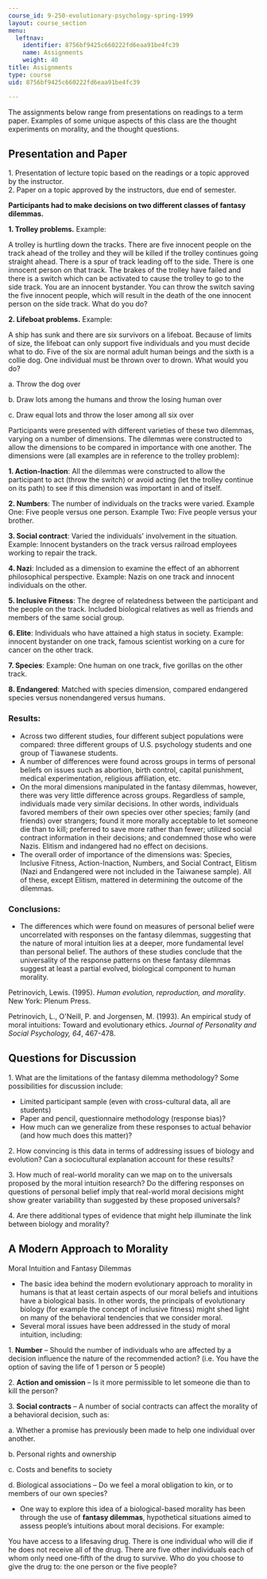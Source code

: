 ```yaml
---
course_id: 9-250-evolutionary-psychology-spring-1999
layout: course_section
menu:
  leftnav:
    identifier: 8756bf9425c660222fd6eaa91be4fc39
    name: Assignments
    weight: 40
title: Assignments
type: course
uid: 8756bf9425c660222fd6eaa91be4fc39

---
```


The assignments below range from presentations on readings to a term paper. Examples of some unique aspects of this class are the thought experiments on morality, and the thought questions.

Presentation and Paper
----------------------

1\. Presentation of lecture topic based on the readings or a topic approved by the instructor.  
2\. Paper on a topic approved by the instructors, due end of semester.

**Participants had to make decisions on two different classes of fantasy dilemmas.**

**1\. Trolley problems.** Example:

A trolley is hurtling down the tracks. There are five innocent people on the track ahead of the trolley and they will be killed if the trolley continues going straight ahead. There is a spur of track leading off to the side. There is one innocent person on that track. The brakes of the trolley have failed and there is a switch which can be activated to cause the trolley to go to the side track. You are an innocent bystander. You can throw the switch saving the five innocent people, which will result in the death of the one innocent person on the side track. What do you do?

**2\. Lifeboat problems.** Example:

A ship has sunk and there are six survivors on a lifeboat. Because of limits of size, the lifeboat can only support five individuals and you must decide what to do. Five of the six are normal adult human beings and the sixth is a collie dog. One individual must be thrown over to drown. What would you do?

a. Throw the dog over

b. Draw lots among the humans and throw the losing human over

c. Draw equal lots and throw the loser among all six over

Participants were presented with different varieties of these two dilemmas, varying on a number of dimensions. The dilemmas were constructed to allow the dimensions to be compared in importance with one another. The dimensions were (all examples are in reference to the trolley problem):

**1\. Action-Inaction**: All the dilemmas were constructed to allow the participant to act (throw the switch) or avoid acting (let the trolley continue on its path) to see if this dimension was important in and of itself.

**2\. Numbers**: The number of individuals on the tracks were varied. Example One: Five people versus one person. Example Two: Five people versus your brother.

**3\. Social contract**: Varied the individuals' involvement in the situation. Example: Innocent bystanders on the track versus railroad employees working to repair the track.

**4\. Nazi**: Included as a dimension to examine the effect of an abhorrent philosophical perspective. Example: Nazis on one track and innocent individuals on the other.

**5\. Inclusive Fitness**: The degree of relatedness between the participant and the people on the track. Included biological relatives as well as friends and members of the same social group.

**6\. Elite**: Individuals who have attained a high status in society. Example: innocent bystander on one track, famous scientist working on a cure for cancer on the other track.

**7\. Species**: Example: One human on one track, five gorillas on the other track.

**8\. Endangered**: Matched with species dimension, compared endangered species versus nonendangered versus humans.

### Results:

*   Across two different studies, four different subject populations were compared: three different groups of U.S. psychology students and one group of Tiawanese students.
*   A number of differences were found across groups in terms of personal beliefs on issues such as abortion, birth control, capital punishment, medical experimentation, religious affiliation, etc.
*   On the moral dimensions manipulated in the fantasy dilemmas, however, there was very little difference across groups. Regardless of sample, individuals made very similar decisions. In other words, individuals favored members of their own species over other species; family (and friends) over strangers; found it more morally acceptable to let someone die than to kill; preferred to save more rather than fewer; utilized social contract information in their decisions; and condemned those who were Nazis. Elitism and indangered had no effect on decisions.
*   The overall order of importance of the dimensions was: Species, Inclusive Fitness, Action-Inaction, Numbers, and Social Contract, Elitism (Nazi and Endangered were not included in the Taiwanese sample). All of these, except Elitism, mattered in determining the outcome of the dilemmas.

### Conclusions:

*   The differences which were found on measures of personal belief were uncorrelated with responses on the fantasy dilemmas, suggesting that the nature of moral intuition lies at a deeper, more fundamental level than personal belief. The authors of these studies conclude that the universality of the response patterns on these fantasy dilemmas suggest at least a partial evolved, biological component to human morality.

Petrinovich, Lewis. (1995). _Human evolution, reproduction, and morality_. New York: Plenum Press.

Petrinovich, L., O'Neill, P. and Jorgensen, M. (1993). An empirical study of moral intuitions: Toward and evolutionary ethics. _Journal of Personality and Social_ _Psychology, 64_, 467-478.

Questions for Discussion
------------------------

1\. What are the limitations of the fantasy dilemma methodology? Some possibilities for discussion include:

*   Limited participant sample (even with cross-cultural data, all are students)
*   Paper and pencil, questionnaire methodology (response bias)?
*   How much can we generalize from these responses to actual behavior (and how much does this matter)?

2\. How convincing is this data in terms of addressing issues of biology and evolution? Can a sociocultural explanation account for these results?

3\. How much of real-world morality can we map on to the universals proposed by the moral intuition research? Do the differing responses on questions of personal belief imply that real-world moral decisions might show greater variability than suggested by these proposed universals?

4\. Are there additional types of evidence that might help illuminate the link between biology and morality?

A Modern Approach to Morality
-----------------------------

Moral Intuition and Fantasy Dilemmas

*   The basic idea behind the modern evolutionary approach to morality in humans is that at least certain aspects of our moral beliefs and intuitions have a biological basis. In other words, the principals of evolutionary biology (for example the concept of inclusive fitness) might shed light on many of the behavioral tendencies that we consider moral.
*   Several moral issues have been addressed in the study of moral intuition, including:

1\. **Number** – Should the number of individuals who are affected by a decision influence the nature of the recommended action? (i.e. You have the option of saving the life of 1 person or 5 people)

2\. **Action and omission** – Is it more permissible to let someone die than to kill the person?

3\. **Social contracts** – A number of social contracts can affect the morality of a behavioral decision, such as:

a. Whether a promise has previously been made to help one individual over another.

b. Personal rights and ownership

c. Costs and benefits to society

d. Biological associations – Do we feel a moral obligation to kin, or to members of our own species?

*   One way to explore this idea of a biological-based morality has been through the use of **fantasy dilemmas**, hypothetical situations aimed to assess people’s intuitions about moral decisions. For example:

You have access to a lifesaving drug. There is one individual who will die if he does not receive all of the drug. There are five other individuals each of whom only need one-fifth of the drug to survive. Who do you choose to give the drug to: the one person or the five people?